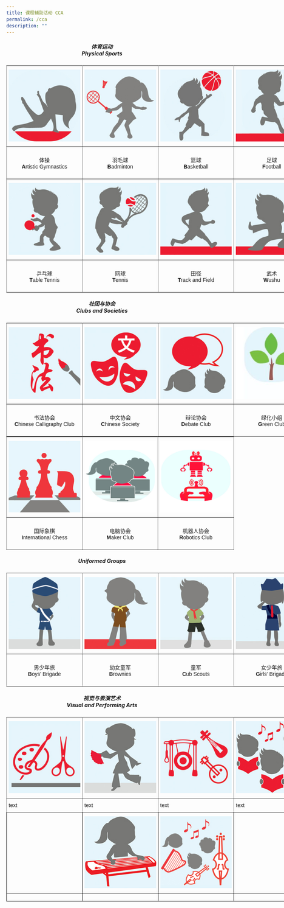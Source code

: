 ```yaml
---
title: 课程辅助活动 CCA
permalink: /cca
description: ""
---
```

<h5><center>体育运动<br>Physical Sports</center></h5>

<style type="text/css">
.tg  {border-collapse:collapse;border-spacing:0;margin:0px auto;}
.tg td{border-color:black;border-style:solid;border-width:1px;font-family:Arial, sans-serif;font-size:14px;
  overflow:hidden;padding:10px 5px;word-break:normal;}
.tg th{border-color:black;border-style:solid;border-width:1px;font-family:Arial, sans-serif;font-size:14px;
  font-weight:normal;overflow:hidden;padding:10px 5px;word-break:normal;}
.tg .tg-0pky{border-color:inherit;text-align:left;vertical-align:top}
</style>
<table class="tg" style="undefined;table-layout: fixed; width: 800px">
<colgroup>
<col style="width: 200px">
<col style="width: 200px">
<col style="width: 200px">
<col style="width: 200px">
</colgroup>
<tbody>
  <tr>
    <td class="tg-0pky"><a href = "/cca/Physical-Sports/artistic-gymnastics" target = "_self"> 
          <img src="/images/sports1.jpg"></a></td>
    <td class="tg-0pky"><a href = "/cca/Physical-Sports/badminton" target = "_self"> 
          <img src="/images/sports2.jpg"></a></td>
    <td class="tg-0pky"><a href = "/cca/Physical-Sports/basketball" target = "_self"> 
          <img src="/images/sports3.jpg"></a></td>
    <td class="tg-0pky"><a href = "/cca/Physical-Sports/football" target = "_self"> 
          <img src="/images/sports4.jpg"></a></td>
  </tr>
  <tr>
    <td class="tg-0pky"><p style="text-align: center;">体操<br /><strong>A</strong>rtistic Gymnastics</p></td>
    <td class="tg-0pky"><p style="text-align: center;">羽毛球<br /><strong>B</strong>adminton</p></td>
    <td class="tg-0pky"><p style="text-align: center;">篮球<br /><strong>B</strong>asketball</p></td>
    <td class="tg-0pky"><p style="text-align: center;">足球<br /><strong>F</strong>ootball</p></td>
  </tr>
  <tr>
    <td class="tg-0pky"><a href = "/cca/Physical-Sports/table-tennis" target = "_self"> 
          <img src="/images/sports5.jpg"></a></td>
    <td class="tg-0pky"><a href = "/cca/Physical-Sports/tennis" target = "_self"> 
          <img src="/images/sports6.jpg"></a></td>
    <td class="tg-0pky"><a href = "/cca/Physical-Sports/track-and-field" target = "_self"> 
          <img src="/images/sports7.jpg"></a></td>
    <td class="tg-0pky"><a href = "/cca/Physical-Sports/wushu" target = "_self"> 
          <img src="/images/sports8.jpg"></a></td>
  </tr>
  <tr>
    <td class="tg-0pky"><p style="text-align: center;">乒乓球<br /><strong>T</strong>able Tennis</p></td>
    <td class="tg-0pky"><p style="text-align: center;">网球<br /><strong>T</strong>ennis</p></td>
    <td class="tg-0pky"><p style="text-align: center;">田径<br /><strong>T</strong>rack and Field</p></td>
    <td class="tg-0pky"><p style="text-align: center;">武术<br /><strong>W</strong>ushu</p></td>
  </tr>
</tbody>
</table>

<h5><center>社团与协会<br>Clubs and Societies</center></h5>

<style type="text/css">
.tg  {border-collapse:collapse;border-spacing:0;margin:0px auto;}
.tg td{border-color:black;border-style:solid;border-width:1px;font-family:Arial, sans-serif;font-size:14px;
  overflow:hidden;padding:10px 5px;word-break:normal;}
.tg th{border-color:black;border-style:solid;border-width:1px;font-family:Arial, sans-serif;font-size:14px;
  font-weight:normal;overflow:hidden;padding:10px 5px;word-break:normal;}
.tg .tg-0pky{border-color:inherit;text-align:left;vertical-align:top}
</style>
<table class="tg" style="undefined;table-layout: fixed; width: 800px">
<colgroup>
<col style="width: 200px">
<col style="width: 200px">
<col style="width: 200px">
<col style="width: 200px">
</colgroup>
<tbody>
  <tr>
    <td class="tg-0pky"><a href = "/cca/Clubs-and-Societies/chinese-calligraphy-club" target = "_self"> 
          <img src="/images/club11.jpg"></a></td>
    <td class="tg-0pky"><a href = "/cca/Clubs-and-Societies/chinese-society" target = "_self"> 
          <img src="/images/club2.jpg"></a></td>
    <td class="tg-0pky"><a href = "/cca/Clubs-and-Societies/debate-club" target = "_self"> 
          <img src="/images/club3.jpg"></a></td>
    <td class="tg-0pky"><a href = "/cca/Clubs-and-Societies/green-club" target = "_self"> 
          <img src="/images/club4.jpg"></a></td>
  </tr>
  <tr>
    <td class="tg-0pky"><p style="text-align: center;">书法协会<br /><strong>C</strong>hinese Calligraphy Club</p></td>
    <td class="tg-0pky"><p style="text-align: center;">中文协会<br /><strong>C</strong>hinese Society</p></td>
    <td class="tg-0pky"><p style="text-align: center;">辩论协会<br /><strong>D</strong>ebate Club</p></td>
    <td class="tg-0pky"><p style="text-align: center;">绿化小组<br /><strong>G</strong>reen Club</p></td>
  </tr>
</tbody>
</table>

<center>
<style type="text/css">
.tg  {border-collapse:collapse;border-spacing:0;margin:0px auto;}
.tg td{border-color:black;border-style:solid;border-width:1px;font-family:Arial, sans-serif;font-size:14px;
  overflow:hidden;padding:10px 5px;word-break:normal;}
.tg th{border-color:black;border-style:solid;border-width:1px;font-family:Arial, sans-serif;font-size:14px;
  font-weight:normal;overflow:hidden;padding:10px 5px;word-break:normal;}
.tg .tg-0pky{border-color:inherit;text-align:left;vertical-align:top}
</style>
<table class="tg" style="undefined;table-layout: fixed; width: 600px">
<colgroup>
<col style="width: 200px">
<col style="width: 200px">
<col style="width: 200px">
</colgroup>
<tbody>
  <tr>
    <td class="tg-0pky"><a href = "/cca/Clubs-and-Societies/chess-club" target = "_self"> 
          <img src="/images/club5.jpg"></a></td>
    <td class="tg-0pky"><a href = "/cca/Clubs-and-Societies/computer-club" target = "_self"> 
          <img src="/images/club5.png"></a></td>
    <td class="tg-0pky"><a href = "/cca/Clubs-and-Societies/robotics-club" target = "_self"> 
          <img src="/images/club7.png"></a></td>
  </tr>
  <tr>
    <td class="tg-0pky"><p style="text-align: center;">国际象棋<br /><strong>I</strong>nternational Chess</p></td>
    <td class="tg-0pky"><p style="text-align: center;">电脑协会<br /><strong>M</strong>aker Club</p></td>
    <td class="tg-0pky"><p style="text-align: center;">机器人协会<br /><strong>R</strong>obotics Club</p></td>
  </tr>
</tbody>
</table>
</center>


<h5><center>Uniformed Groups</center></h5>

<style type="text/css">
.tg  {border-collapse:collapse;border-spacing:0;margin:0px auto;}
.tg td{border-color:black;border-style:solid;border-width:1px;font-family:Arial, sans-serif;font-size:14px;
  overflow:hidden;padding:10px 5px;word-break:normal;}
.tg th{border-color:black;border-style:solid;border-width:1px;font-family:Arial, sans-serif;font-size:14px;
  font-weight:normal;overflow:hidden;padding:10px 5px;word-break:normal;}
.tg .tg-0pky{border-color:inherit;text-align:left;vertical-align:top}
.tg .tg-0lax{text-align:left;vertical-align:top}
</style>
<table class="tg" style="undefined;table-layout: fixed; width: 800px">
<colgroup>
<col style="width: 200px">
<col style="width: 200px">
<col style="width: 200px">
<col style="width: 200px">
</colgroup>
<tbody>
  <tr>
    <td class="tg-0pky"><a href = "/cca/Uniformed-Groups/boys-brigade" target = "_self"> 
          <img src="/images/uni1.jpg"></a></td>
    <td class="tg-0pky"><a href = "/cca/Uniformed-Groups/brownies" target = "_self"> 
          <img src="/images/uni2.jpg"></a></td>
    <td class="tg-0pky"><a href = "/cca/Uniformed-Groups/cub-scouts" target = "_self"> 
          <img src="/images/uni3.jpg"></a></td>
    <td class="tg-0lax"><a href = "/cca/Uniformed-Groups/girls-brigade" target = "_self"> 
          <img src="/images/uni4.jpg"></a></td>
  </tr>
  <tr>
    <td class="tg-0pky"><p style="text-align: center;">男少年旅<br /><strong>B</strong>oys' Brigade</p></td>
    <td class="tg-0pky"><p style="text-align: center;">幼女童军<br /><strong>B</strong>rownies</p></td>
    <td class="tg-0pky"><p style="text-align: center;">童军<br /><strong>C</strong>ub Scouts</p></td>
    <td class="tg-0lax"><p style="text-align: center;">女少年旅<br /><strong>G</strong>irls' Brigade</p></td>
  </tr>
</tbody>
</table>

<h5><center>视觉与表演艺术<br>Visual and Performing Arts</center></h5>

<style type="text/css">
.tg  {border-collapse:collapse;border-spacing:0;margin:0px auto;}
.tg td{border-color:black;border-style:solid;border-width:1px;font-family:Arial, sans-serif;font-size:14px;
  overflow:hidden;padding:10px 5px;word-break:normal;}
.tg th{border-color:black;border-style:solid;border-width:1px;font-family:Arial, sans-serif;font-size:14px;
  font-weight:normal;overflow:hidden;padding:10px 5px;word-break:normal;}
.tg .tg-0pky{border-color:inherit;text-align:left;vertical-align:top}
.tg .tg-0lax{text-align:left;vertical-align:top}
</style>
<table class="tg" style="undefined;table-layout: fixed; width: 800px">
<colgroup>
<col style="width: 200px">
<col style="width: 200px">
<col style="width: 200px">
<col style="width: 200px">
</colgroup>
<tbody>
  <tr>
    <td class="tg-0pky"><a href = "/cca/Visual-and-Performing-Arts/art-club" target = "_self"> 
          <img src="/images/arts1.jpg"></td>
    <td class="tg-0pky"><a href = "/cca/Visual-and-Performing-Arts/chinese-dance" target = "_self"> 
          <img src="/images/arts2.jpg"></td>
    <td class="tg-0pky"><a href = "/cca/Visual-and-Performing-Arts/chinese-orchestra" target = "_self"> 
          <img src="/images/arts3.jpg"></td>
    <td class="tg-0lax"><a href = "/cca/Visual-and-Performing-Arts/choir" target = "_self"> 
          <img src="/images/arts4.jpg"></td>
  </tr>
  <tr>
    <td class="tg-0pky">text</td>
    <td class="tg-0pky">text</td>
    <td class="tg-0pky">text</td>
    <td class="tg-0lax">text</td>
  </tr>
  <tr>
    <td class="tg-0lax"></td>
    <td class="tg-0lax"><a href = "/cca/Visual-and-Performing-Arts/guzheng-ensemble" target = "_self"> 
          <img src="/images/arts5.jpg"></td>
    <td class="tg-0lax"><a href = "/cca/Visual-and-Performing-Arts/string-ensemble" target = "_self"> 
          <img src="/images/arts6.jpg"></td>
    <td class="tg-0lax"></td>
  </tr>
  <tr>
    <td class="tg-0lax"></td>
    <td class="tg-0lax"></td>
    <td class="tg-0lax"></td>
    <td class="tg-0lax"></td>
  </tr>
</tbody>
</table>